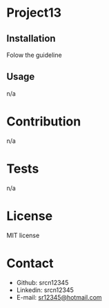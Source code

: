 
    
# Project13


## Installation

Folow the guideline

## Usage

n/a

# Contribution

n/a


# Tests

n/a

# License

MIT license



# Contact

- Github: srcn12345
- Linkedin: srcn12345
- E-mail: sr12345@hotmail.com 